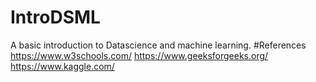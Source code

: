 # IntroDSML
A basic introduction to Datascience and machine learning.
#References
https://www.w3schools.com/
https://www.geeksforgeeks.org/
https://www.kaggle.com/
